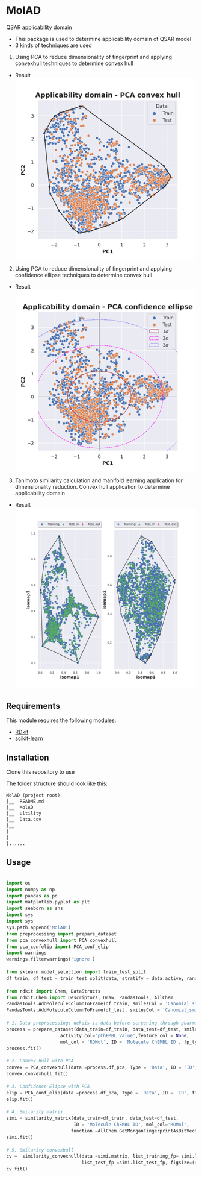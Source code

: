# MolAD
QSAR applicability domain
- This package is used to determine applicability domain of QSAR model
- 3 kinds of techniques are used
1. Using PCA to reduce dimensionality of fingerprint and applying convexhull techniques to determine convex hull
- Result
![screenshot](./Img/pca_convex_hull.png)


2. Using PCA to reduce dimensionality of fingerprint and applying confidence ellipse techniques to determine convex hull
- Result
![screenshot](./Img/pca_confidence_ellipse.png)

3. Tanimoto similarity calculation and manifold learning application for dimensionality reduction. Convex hull application to determine applicability domain
- Result
![screenshot](./Img/convexhull_similarity.png)

## Requirements

This module requires the following modules:

- [RDkit](https://www.rdkit.org/)
- [scikit-learn](https://scikit-learn.org/stable/)

## Installation
Clone this repository to use

    
The folder structure should look like this:

    MolAD (project root)
    |__  README.md
    |__  MolAD
    |__  ultility
    |__  Data.csv
    |__ 
    |  
    |    
    |......
## Usage

```python

import os
import numpy as np
import pandas as pd
import matplotlib.pyplot as plt
import seaborn as sns
import sys
import sys
sys.path.append('MolAD')
from preprocessing import prepare_dataset
from pca_convexhull import PCA_convexhull
from pca_confelip import PCA_conf_elip
import warnings
warnings.filterwarnings('ignore')

from sklearn.model_selection import train_test_split
df_train, df_test = train_test_split(data, stratify = data.active, random_state = 42)

from rdkit import Chem, DataStructs 
from rdkit.Chem import Descriptors, Draw, PandasTools, AllChem
PandasTools.AddMoleculeColumnToFrame(df_train, smilesCol = 'Canomial_smiles')
PandasTools.AddMoleculeColumnToFrame(df_test, smilesCol = 'Canomial_smiles')

# 1. Data preprocessing: dekois is data before screening through pharmacophore model
process = prepare_dataset(data_train=df_train, data_test=df_test, smile_col ='Canomial_smiles',
                    activity_col='pChEMBL Value',feature_col = None,
                    mol_col = 'ROMol', ID = 'Molecule ChEMBL ID', fp_type='ECFPs')
process.fit()

# 2. Convex hull with PCA
convex = PCA_convexhull(data =process.df_pca, Type = 'Data', ID = 'ID', figsize = (6,6))
convex.convexhull_fit()

# 3. Confidence Elipse with PCA
elip = PCA_conf_elip(data =process.df_pca, Type = 'Data', ID = 'ID', figsize =(6,6))
elip.fit()

# 4. Smilarity matrix
simi = similarity_matrix(data_train=df_train, data_test=df_test, 
                         ID = 'Molecule ChEMBL ID', mol_col='ROMol',
                        function =AllChem.GetMorganFingerprintAsBitVect(mol, radius=2, nBits=2048))
simi.fit()

# 5. Smilarity convexhull
cv =  similarity_convexhull(data =simi.matrix, list_training_fp= simi.list_training_fp, 
                            list_test_fp =simi.list_test_fp, figsize=(8,8), save_fig=True)
cv.fit()
```

